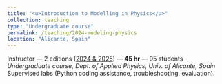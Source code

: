 ```yaml
---
title: "<u>Introduction to Modelling in Physics</u>"
collection: teaching
type: "Undergraduate course"
permalink: /teaching/2024-modeling-physics
location: "Alicante, Spain"
---
```


Instructor — 2 editions (<u>2024 & 2025</u>) — **45 hr** — 95 students <br>
*Undergraduate course, Dept. of Applied Physics, Univ. of Alicante, Spain*  
Supervised labs (Python coding assistance, troubleshooting, evaluation).

